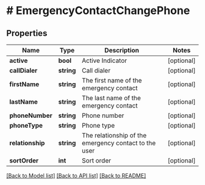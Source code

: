 # # EmergencyContactChangePhone

## Properties

Name | Type | Description | Notes
------------ | ------------- | ------------- | -------------
**active** | **bool** | Active Indicator | [optional]
**callDialer** | **string** | Call dialer | [optional]
**firstName** | **string** | The first name of the emergency contact | [optional]
**lastName** | **string** | The last name of the emergency contact | [optional]
**phoneNumber** | **string** | Phone number | [optional]
**phoneType** | **string** | Phone type | [optional]
**relationship** | **string** | The relationship of the emergency contact to the user | [optional]
**sortOrder** | **int** | Sort order | [optional]

[[Back to Model list]](../../README.md#models) [[Back to API list]](../../README.md#endpoints) [[Back to README]](../../README.md)
